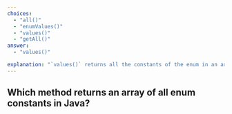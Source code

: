 ```yaml
---
choices:
  - "all()"
  - "enumValues()"
  - "values()"
  - "getAll()"
answer:
  - "values()"

explanation: "`values()` returns all the constants of the enum in an array."
---
```


## Which method returns an array of all enum constants in Java?

